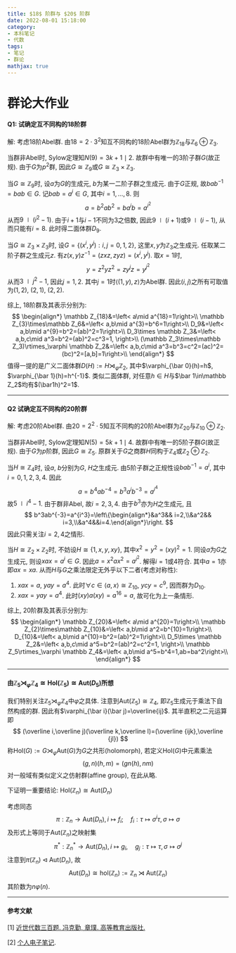 ```yaml
---
title: $18$ 阶群与 $20$ 阶群
date: 2022-08-01 15:18:00
category: 
- 本科笔记
- 代数
tags: 
- 笔记
- 群论
mathjax: true
---
```


# 群论大作业

#### Q1: 试确定互不同构的$18$阶群

解: 考虑$18$阶Abel群. 由$18=2\cdot 3^2$知互不同构的$18$阶Abel群为$\mathbb Z_{18}$与$\mathbb Z_6\oplus\mathbb Z_3$. 

当群非Abel时, Sylow定理知$N(9)=3k+1\mid 2$. 故群中有唯一的$3$阶子群$G$(故正规). 由于$G$为$p^2$群, 因此$G\cong \mathbb Z_9$或$G\cong\mathbb Z_3\times\mathbb Z_3$.

当$G\cong\mathbb Z_9$时, 设$a$为$G$的生成元, $b$为某一二阶子群之生成元. 由于$G$正规, 故$bab^{-1}=bab\in G$. 记$bab=a^i\in G$, 其中$i=1,\ldots,8$. 则
$$
a=b^2ab^2=ba^ib=a^{i^2}
$$
从而$9\mid(i^2-1)$. 由于$i+1$与$i-1$不同为$3$之倍数, 因此$9\mid(i+1)$或$9\mid (i-1)$, 从而只能有$i=8$. 此时得二面体群$D_9$.

当$G\cong \mathbb Z_3\times\mathbb Z_3$时, 设$G=\{(x^i,y^j):i,j=0,1,2\}$, 这里$x,y$为$\mathbb Z_3$之生成元. 任取某二阶子群之生成元$z$. 有$z(x,y)z^{-1}=(zxz,zyz)=(x^i,y^j)$. 取$x=1$时, 
$$
y=z^2yz^2=zy^jz=y^{j^2}
$$
从而$3\mid j^2-1$, 因此$j=1,2$. 其中$j=1$时$\left< (1,y),z\right>$为Abel群. 因此$(i,j)$之所有可取值为$(1,2)$, $(2,1)$, $(2,2)$.

综上, $18$阶群及其表示分别为:
$$
\begin{align*}
\mathbb Z_{18}&=\left< a\mid a^{18}=1\right>\\
\mathbb Z_{3}\times\mathbb Z_6&=\left< a,b\mid a^{3}=b^6=1\right>\\
D_9&=\left< a,b\mid a^{9}=b^2=(ab)^2=1\right>\\
D_3\times \mathbb Z_3&=\left< a,b,c\mid a^3=b^2=(ab)^2=c^3=1, \right>\\
(\mathbb Z_3\times\mathbb Z_3)\rtimes_\varphi \mathbb Z_2&=\left< a,b,c\mid a^3=b^3=c^2=(ac)^2=(bc)^2=[a,b]=1\right>\\
\end{align*}
$$
值得一提的是广义二面体群$D(H):=H\rtimes_\varphi \mathbb Z_2$, 其中$\varphi_{\bar 0}(h)=h$, $\varphi_{\bar 1}(h)=h^{-1}$. 类似二面体群, 对任意$h\in H$与$\bar 1\in\mathbb Z_2$均有$(\bar1h)^2=1$. 

***

#### Q2 试确定互不同构的$20$阶群

解: 考虑$20$阶Abel群. 由$20=2^2\cdot 5$知互不同构的$20$阶Abel群为$\mathbb Z_{20}$与$\mathbb Z_{10}\oplus\mathbb Z_2$. 

当群非Abel时, Sylow定理知$N(5)=5k+1\mid 4$. 故群中有唯一的$5$阶子群$G$(故正规). 由于$G$为$p$阶群, 因此$G\cong \mathbb Z_5$. 原群关于$G$之商群$H$同构于$\mathbb Z_4$或$\mathbb Z_2\oplus\mathbb Z_2$.

当$H\cong\mathbb Z_4$时, 设$a$, $b$分别为$G$, $H$之生成元. 由$5$阶子群之正规性设$bab^{-1}=a^i$, 其中$i=0,1,2,3,4$. 因此
$$
a=b^4ab^{-4}=b^3a^ib^{-3}=a^{i^4}
$$
故$5\mid i^4-1$. 由于群非Abel, 故$i=2,3,4$. 由于$b^3$亦为$H$之生成元, 且
$$
b^3ab^{-3}=a^{i^3}=\left\{\begin{align*}&a^3&& i=2,\\&a^2&& i=3,\\&a^4&&i=4.\end{align*}\right.
$$
因此只需关注$i=2,4$之情形.	

当$H\cong\mathbb Z_2\times\mathbb Z_2$时, 不妨设$H\cong\{1,x,y,xy\}$, 其中$x^2=y^2=(xy)^2=1$. 同设$a$为$G$之生成元, 则设$xax=a^i\in G$. 因此$a=x^2ax^2=a^{i^2}$. 解得$i=1$或$4$符合. 其中$a=1$亦即$ax=xa$. 从而$H$与$G$之乘法限定无外乎以下二者(考虑对称性):

1. $xax=a$, $yay=a^4$. 此时$\forall c\in\left< a,x\right>\cong\mathbb Z_{10}$, $ycy=c^9$, 因而群为$D_{10}$.
2. $xax=yay=a^4$. 此时$(xy)a(xy)=a^{16}=a$, 故可化为上一条情形.

综上, $20$阶群及其表示分别为:
$$
\begin{align*}
\mathbb Z_{20}&=\left< a\mid a^{20}=1\right>\\
\mathbb Z_{2}\times\mathbb Z_{10}&=\left< a,b\mid a^2=b^{10}=1\right>\\
D_{10}&=\left< a,b\mid a^{10}=b^2=(ab)^2=1\right>\\
D_5\times \mathbb Z_2&=\left< a,b,c\mid a^5=b^2=(ab)^2=c^2=1, \right>\\
\mathbb Z_5\rtimes_\varphi \mathbb Z_4&=\left< a,b\mid a^5=b^4=1,ab=ba^2\right>\\
\end{align*}
$$

***

#### 由$\mathbb Z_5\rtimes_\varphi\mathbb Z_4\cong\mbox{Hol}(\mathbb Z_5)\cong\mbox{Aut}(D_5)$所想

我们特别关注$\mathbb Z_5\rtimes_\varphi\mathbb Z_4$中$\varphi$之具体. 注意到$\mbox{Aut}(\mathbb Z_5)\cong\mathbb Z_4$, 即$\mathbb Z_5$生成元于乘法下自然构成的群. 因此有$\varphi_{\bar i}(\bar j)=\overline{ij}$. 其半直积之二元运算即
$$
(\overline i,\overline j)(\overline k,\overline l)=(\overline {ijk},\overline {jl})
$$
称$\mbox{Hol}(G):=G\rtimes_\varphi\mbox{Aut}(G)$为$G$之共形(holomorph), 若定义$\mbox{Hol}(G)$中元素乘法
$$
(g,n)(h,m)=(gn(h),nm)
$$
 对一般域有类似定义之仿射群(affine group), 在此从略. 

下证明一重要结论: $\mbox{Hol}(\mathbb Z_n)\cong\mbox{Aut}(D_n)$

考虑同态
$$
\pi:\mathbb Z_n\to \mbox{Aut}(D_n), i\mapsto f_i;\quad f_i:\tau\mapsto\sigma^i \tau,\sigma\mapsto\sigma
$$
及形式上等同于$\mbox{Aut}(\mathbb Z_n)$之映射集
$$
\pi^*:\mathbb Z_n^*\to\mbox{Aut}(D_n),i\mapsto g_i,\quad g_j:\tau\mapsto\tau, \sigma\mapsto\sigma^j
$$
注意到$\pi(\mathbb Z_n)\lhd \mbox{Aut}(D_n)$, 故
$$
\mbox{Aut}(D_n)\cong \mbox{hol}(\mathbb Z_n):=\mathbb Z_n\rtimes \mbox{Aut}(\mathbb Z_n)
$$
其阶数为$n\varphi(n)$.

***

#### 参考文献

[1] [近世代数三百题. 冯克勤, 章璞. 高等教育出版社.](https://2lib.org/book/11182780/bec685?id=11182780&secret=bec685)

[2] [个人电子笔记](https://mp.weixin.qq.com/s/Fr26EV0vFfzBnpAYQuIWeQ).

